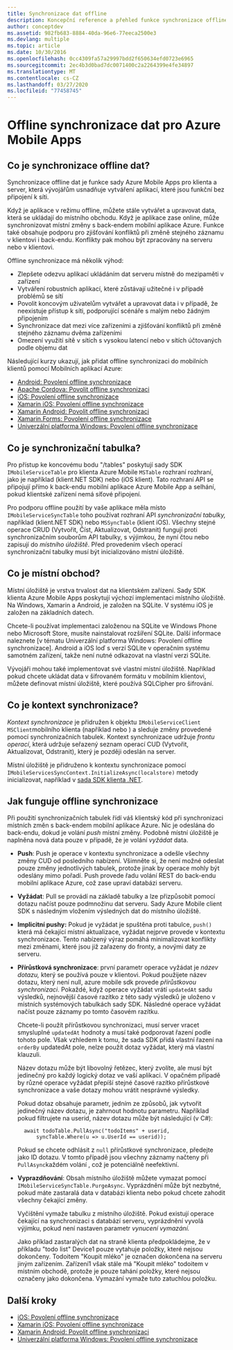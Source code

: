 ```yaml
---
title: Synchronizace dat offline
description: Koncepční reference a přehled funkce synchronizace offline dat pro Mobilní aplikace Azure
author: conceptdev
ms.assetid: 982fb683-8884-40da-96e6-77eeca2500e3
ms.devlang: multiple
ms.topic: article
ms.date: 10/30/2016
ms.openlocfilehash: 0cc4309fa57a29997bdd2f650634efd0723e6965
ms.sourcegitcommit: 2ec4b3d0bad7dc0071400c2a2264399e4fe34897
ms.translationtype: MT
ms.contentlocale: cs-CZ
ms.lasthandoff: 03/27/2020
ms.locfileid: "77458745"
---
```

# <a name="offline-data-sync-in-azure-mobile-apps"></a>Offline synchronizace dat pro Azure Mobile Apps

## <a name="what-is-offline-data-sync"></a>Co je synchronizace offline dat?
Synchronizace offline dat je funkce sady Azure Mobile Apps pro klienta a server, která vývojářům usnadňuje vytváření aplikací, které jsou funkční bez připojení k síti.

Když je aplikace v režimu offline, můžete stále vytvářet a upravovat data, která se ukládají do místního obchodu. Když je aplikace zase online, může synchronizovat místní změny s back-endem mobilní aplikace Azure. Funkce také obsahuje podporu pro zjišťování konfliktů při změně stejného záznamu v klientovi i back-endu. Konflikty pak mohou být zpracovány na serveru nebo v klientovi.

Offline synchronizace má několik výhod:

* Zlepšete odezvu aplikací ukládáním dat serveru místně do mezipaměti v zařízení
* Vytváření robustních aplikací, které zůstávají užitečné i v případě problémů se sítí
* Povolit koncovým uživatelům vytvářet a upravovat data i v případě, že neexistuje přístup k síti, podporující scénáře s malým nebo žádným připojením
* Synchronizace dat mezi více zařízeními a zjišťování konfliktů při změně stejného záznamu dvěma zařízeními
* Omezení využití sítě v sítích s vysokou latencí nebo v sítích účtovaných podle objemu dat

Následující kurzy ukazují, jak přidat offline synchronizaci do mobilních klientů pomocí Mobilních aplikací Azure:

* [Android: Povolení offline synchronizace]
* [Apache Cordova: Povolit offline synchronizaci](app-service-mobile-cordova-get-started-offline-data.md)
* [iOS: Povolení offline synchronizace]
* [Xamarin iOS: Povolení offline synchronizace]
* [Xamarin Android: Povolit offline synchronizaci]
* [Xamarin.Forms: Povolení offline synchronizace](app-service-mobile-xamarin-forms-get-started-offline-data.md)
* [Univerzální platforma Windows: Povolení offline synchronizace]

## <a name="what-is-a-sync-table"></a>Co je synchronizační tabulka?
Pro přístup ke koncovému bodu "/tables" poskytují sady SDK `IMobileServiceTable` pro klienta Azure Mobile `MSTable` rozhraní rozhraní, jako je například (klient.NET SDK) nebo (iOS klient). Tato rozhraní API se připojují přímo k back-endu mobilní aplikace Azure Mobile App a selhání, pokud klientské zařízení nemá síťové připojení.

Pro podporu offline použití by vaše aplikace měla místo `IMobileServiceSyncTable` toho používat rozhraní API *synchronizační tabulky,* například (klient.NET SDK) nebo `MSSyncTable` (klient iOS). Všechny stejné operace CRUD (Vytvořit, Číst, Aktualizovat, Odstranit) fungují proti synchronizačním souborům API tabulky, s výjimkou, že nyní čtou nebo zapisují do *místního úložiště*. Před provedením všech operací synchronizační tabulky musí být inicializováno místní úložiště.

## <a name="what-is-a-local-store"></a>Co je místní obchod?
Místní úložiště je vrstva trvalost dat na klientském zařízení. Sady SDK klienta Azure Mobile Apps poskytují výchozí implementaci místního úložiště. Na Windows, Xamarin a Android, je založen na SQLite. V systému iOS je založen na základních datech.

Chcete-li používat implementaci založenou na SQLite ve Windows Phone nebo Microsoft Store, musíte nainstalovat rozšíření SQLite. Další informace naleznete [v tématu Univerzální platforma Windows: Povolení offline synchronizace]. Android a iOS loď s verzí SQLite v operačním systému samotném zařízení, takže není nutné odkazovat na vlastní verzi SQLite.

Vývojáři mohou také implementovat své vlastní místní úložiště. Například pokud chcete ukládat data v šifrovaném formátu v mobilním klientovi, můžete definovat místní úložiště, které používá SQLCipher pro šifrování.

## <a name="what-is-a-sync-context"></a>Co je kontext synchronizace?
*Kontext synchronizace* je přidružen k objektu `IMobileServiceClient` `MSClient`mobilního klienta (například nebo ) a sleduje změny provedené pomocí synchronizačních tabulek. Kontext synchronizace udržuje *frontu operací*, která udržuje seřazený seznam operací CUD (Vytvořit, Aktualizovat, Odstranit), který je později odeslán na server.

Místní úložiště je přidruženo k kontextu synchronizace pomocí `IMobileServicesSyncContext.InitializeAsync(localstore)` metody inicializovat, například v [sada SDK klienta .NET].

## <a name="how-offline-synchronization-works"></a><a name="how-sync-works"></a>Jak funguje offline synchronizace
Při použití synchronizačních tabulek řídí váš klientský kód při synchronizaci místních změn s back-endem mobilní aplikace Azure. Nic je odeslána do back-endu, dokud je volání *push* místní změny. Podobně místní úložiště je naplněna nová data pouze v případě, že je volání *vyžádat* data.

* **Push**: Push je operace v kontextu synchronizace a odešle všechny změny CUD od posledního nabízení. Všimněte si, že není možné odeslat pouze změny jednotlivých tabulek, protože jinak by operace mohly být odeslány mimo pořadí. Push provede řadu volání REST do back-endu mobilní aplikace Azure, což zase upraví databázi serveru.
* **Vyžádat**: Pull se provádí na základě tabulky a lze přizpůsobit pomocí dotazu načíst pouze podmnožinu dat serveru. Sady Azure Mobile client SDK s následným vložením výsledných dat do místního úložiště.
* **Implicitní pushy:** Pokud je vyžádat je spuštěna proti tabulce, `push()` která má čekající místní aktualizace, vyžádat nejprve provede v kontextu synchronizace. Tento nabízený výraz pomáhá minimalizovat konflikty mezi změnami, které jsou již zařazeny do fronty, a novými daty ze serveru.
* **Přírůstková synchronizace**: první parametr operace vyžádat je *název dotazu,* který se používá pouze v klientovi. Pokud použijete název dotazu, který není null, azure mobile sdk provede *přírůstkovou synchronizaci*. Pokaždé, když operace vyžádat vrátí `updatedAt` sadu výsledků, nejnovější časové razítko z této sady výsledků je uloženo v místních systémových tabulkách sady SDK. Následné operace vyžádat načíst pouze záznamy po tomto časovém razítku.

  Chcete-li použít přírůstkovou synchronizaci, musí server vracet smysluplné `updatedAt` hodnoty a musí také podporovat řazení podle tohoto pole. Však vzhledem k tomu, že sada SDK přidá vlastní řazení na `orderBy` updatedAt pole, nelze použít dotaz vyžádat, který má vlastní klauzuli.

  Název dotazu může být libovolný řetězec, který zvolíte, ale musí být jedinečný pro každý logický dotaz ve vaší aplikaci.
  V opačném případě by různé operace vyžádat přepíší stejné časové razítko přírůstkové synchronizace a vaše dotazy mohou vrátit nesprávné výsledky.

  Pokud dotaz obsahuje parametr, jedním ze způsobů, jak vytvořit jedinečný název dotazu, je zahrnout hodnotu parametru.
  Například pokud filtrujete na userid, název dotazu může být následující (v C#):

        await todoTable.PullAsync("todoItems" + userid,
            syncTable.Where(u => u.UserId == userid));

  Pokud se chcete odhlásit z `null` přírůstkové synchronizace, předejte jako ID dotazu. V tomto případě jsou všechny záznamy načteny při `PullAsync`každém volání , což je potenciálně neefektivní.
* **Vyprazdňování**: Obsah místního úložiště můžete vymazat pomocí `IMobileServiceSyncTable.PurgeAsync`.
  Vyprázdnění může být nezbytné, pokud máte zastaralá data v databázi klienta nebo pokud chcete zahodit všechny čekající změny.

  Vyčištění vymaže tabulku z místního úložiště. Pokud existují operace čekající na synchronizaci s databází serveru, vyprázdnění vyvolá výjimku, pokud není nastaven parametr *vynucení vymazání.*

  Jako příklad zastaralých dat na straně klienta předpokládejme, že v příkladu "todo list" Device1 pouze vytahuje položky, které nejsou dokončeny. Todoitem "Koupit mléko" je označen dokončena na serveru jiným zařízením. Zařízení1 však stále má "Koupit mléko" todoitem v místním obchodě, protože je pouze tahání položky, které nejsou označeny jako dokončena. Vymazání vymaže tuto zatuchlou položku.

## <a name="next-steps"></a>Další kroky
* [iOS: Povolení offline synchronizace]
* [Xamarin iOS: Povolení offline synchronizace]
* [Xamarin Android: Povolit offline synchronizaci]
* [Univerzální platforma Windows: Povolení offline synchronizace]

<!-- Links -->
[Sada SDK klienta .NET]: app-service-mobile-dotnet-how-to-use-client-library.md
[Android: Povolení offline synchronizace]: app-service-mobile-android-get-started-offline-data.md
[iOS: Povolení offline synchronizace]: app-service-mobile-ios-get-started-offline-data.md
[Xamarin iOS: Povolení offline synchronizace]: app-service-mobile-xamarin-ios-get-started-offline-data.md
[Xamarin Android: Povolit offline synchronizaci]: app-service-mobile-xamarin-android-get-started-offline-data.md
[Univerzální platforma Windows: Povolení offline synchronizace]: app-service-mobile-windows-store-dotnet-get-started-offline-data.md
